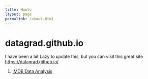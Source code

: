 ```yaml
---
title: Howto
layout: page
permalink: /about.html
---
```




# datagrad.github.io

I have been a bit Lazy to update this, but you can visit this great site https://datagrad.github.io/


1. [IMDB Data Analysis](https://datagrad.github.io/IMDB-Analysis-in-SQL/)
